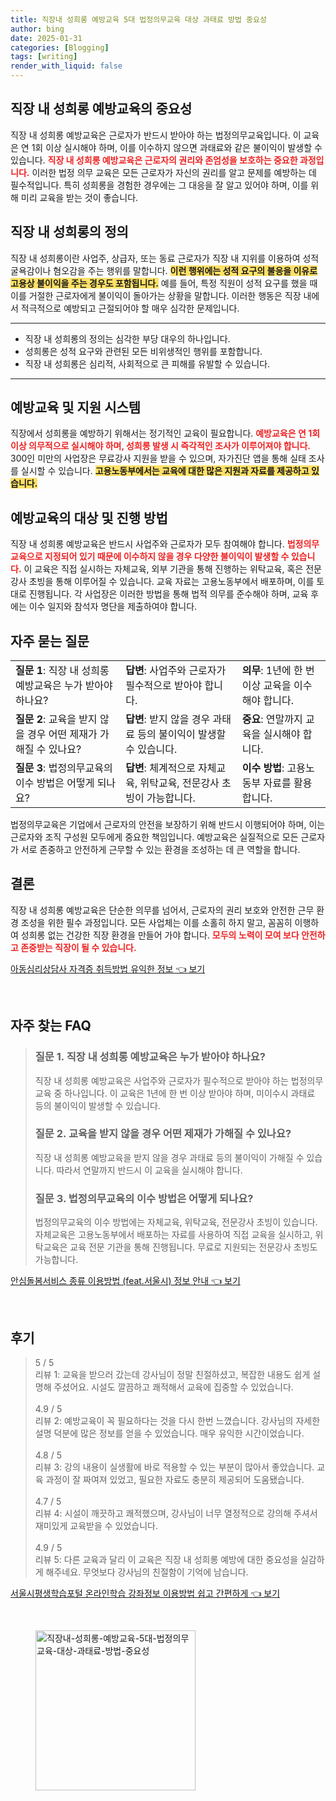 ```yaml
---
title: 직장내 성희롱 예방교육 5대 법정의무교육 대상 과태료 방법 중요성
author: bing
date: 2025-01-31
categories: [Blogging]
tags: [writing]
render_with_liquid: false
---
```



<h2 id='직장 내 성희롱 예방교육의 중요성'>직장 내 성희롱 예방교육의 중요성</h2>

<p>직장 내 성희롱 예방교육은 근로자가 반드시 받아야 하는 법정의무교육입니다. 이 교육은 연 1회 이상 실시해야 하며, 이를 이수하지 않으면 과태료와 같은 불이익이 발생할 수 있습니다. <b><span style="color: #ee2323;">직장 내 성희롱 예방교육은 근로자의 권리와 존엄성을 보호하는 중요한 과정입니다.</span></b> 이러한 법정 의무 교육은 모든 근로자가 자신의 권리를 알고 문제를 예방하는 데 필수적입니다. 특히 성희롱을 경험한 경우에는 그 대응을 잘 알고 있어야 하며, 이를 위해 미리 교육을 받는 것이 좋습니다.</p>

<h2 id='직장 내 성희롱의 정의'>직장 내 성희롱의 정의</h2>

<p>직장 내 성희롱이란 사업주, 상급자, 또는 동료 근로자가 직장 내 지위를 이용하여 성적 굴욕감이나 혐오감을 주는 행위를 말합니다. <b><span style="background-color: #ffe066;">이런 행위에는 성적 요구의 불응을 이유로 고용상 불이익을 주는 경우도 포함됩니다.</span></b> 예를 들어, 특정 직원이 성적 요구를 했을 때 이를 거절한 근로자에게 불이익이 돌아가는 상황을 말합니다. 이러한 행동은 직장 내에서 적극적으로 예방되고 근절되어야 할 매우 심각한 문제입니다.</p>

<hr />

<ul>
    <li>직장 내 성희롱의 정의는 심각한 부당 대우의 하나입니다.</li>
    <li>성희롱은 성적 요구와 관련된 모든 비위생적인 행위를 포함합니다.</li>
    <li>직장 내 성희롱은 심리적, 사회적으로 큰 피해를 유발할 수 있습니다.</li>
</ul>

<hr />

<h2 id='예방교육 및 지원 시스템'>예방교육 및 지원 시스템</h2>

<p>직장에서 성희롱을 예방하기 위해서는 정기적인 교육이 필요합니다. <b><span style="color: #ee2323;">예방교육은 연 1회 이상 의무적으로 실시해야 하며, 성희롱 발생 시 즉각적인 조사가 이루어져야 합니다.</span></b> 300인 미만의 사업장은 무료강사 지원을 받을 수 있으며, 자가진단 앱을 통해 실태 조사를 실시할 수 있습니다. <b><span style="background-color: #ffe066;">고용노동부에서는 교육에 대한 많은 지원과 자료를 제공하고 있습니다.</span></b></p>

<h2 id='예방교육의 대상 및 진행 방법'>예방교육의 대상 및 진행 방법</h2>

<p>직장 내 성희롱 예방교육은 반드시 사업주와 근로자가 모두 참여해야 합니다. <b><span style="color: #ee2323;">법정의무교육으로 지정되어 있기 때문에 이수하지 않을 경우 다양한 불이익이 발생할 수 있습니다.</span></b> 이 교육은 직접 실시하는 자체교육, 외부 기관을 통해 진행하는 위탁교육, 혹은 전문강사 초빙을 통해 이루어질 수 있습니다. 교육 자료는 고용노동부에서 배포하며, 이를 토대로 진행됩니다. 각 사업장은 이러한 방법을 통해 법적 의무를 준수해야 하며, 교육 후에는 이수 일지와 참석자 명단을 제출하여야 합니다.</p>

<h2 id='자주 묻는 질문'>자주 묻는 질문</h2>

<table>
    <tr>
        <td><b>질문 1</b>: 직장 내 성희롱 예방교육은 누가 받아야 하나요?</td>
        <td><b>답변</b>: 사업주와 근로자가 필수적으로 받아야 합니다.</td>
        <td><b>의무</b>: 1년에 한 번 이상 교육을 이수해야 합니다.</td>
    </tr>
    <tr>
        <td><b>질문 2</b>: 교육을 받지 않을 경우 어떤 제재가 가해질 수 있나요?</td>
        <td><b>답변</b>: 받지 않을 경우 과태료 등의 불이익이 발생할 수 있습니다.</td>
        <td><b>중요</b>: 연말까지 교육을 실시해야 합니다.</td>
    </tr>
    <tr>
        <td><b>질문 3</b>: 법정의무교육의 이수 방법은 어떻게 되나요?</td>
        <td><b>답변</b>: 체계적으로 자체교육, 위탁교육, 전문강사 초빙이 가능합니다.</td>
        <td><b>이수 방법</b>: 고용노동부 자료를 활용합니다.</td>
    </tr>
</table>

<p>법정의무교육은 기업에서 근로자의 안전을 보장하기 위해 반드시 이행되어야 하며, 이는 근로자와 조직 구성원 모두에게 중요한 책임입니다. 예방교육은 실질적으로 모든 근로자가 서로 존중하고 안전하게 근무할 수 있는 환경을 조성하는 데 큰 역할을 합니다.</p>

<h2 id='결론'>결론</h2>

<p>직장 내 성희롱 예방교육은 단순한 의무를 넘어서, 근로자의 권리 보호와 안전한 근무 환경 조성을 위한 필수 과정입니다. 모든 사업체는 이를 소홀히 하지 말고, 꼼꼼히 이행하여 성희롱 없는 건강한 직장 환경을 만들어 가야 합니다. <b><span style="color: #ee2323;">모두의 노력이 모여 보다 안전하고 존중받는 직장이 될 수 있습니다.</span></b></p>


<p><a class="click-button" title="아동심리상담사 자격증 취득방법 유익한 정보" href="https://greenforu.github.io/posts/%EC%95%84%EB%8F%99%EC%8B%AC%EB%A6%AC%EC%83%81%EB%8B%B4%EC%82%AC-%EC%9E%90%EA%B2%A9%EC%A6%9D-%EC%B7%A8%EB%93%9D%EB%B0%A9%EB%B2%95-%EC%9C%A0%EC%9D%B5%ED%95%9C-%EC%A0%95%EB%B3%B4/" rel="dofollow">아동심리상담사 자격증 취득방법 유익한 정보 👈 보기</a></p><br>
<h2 id='자주_찾는_FAQ'>자주 찾는 FAQ</h2>
<div itemscope="" itemtype="https://schema.org/FAQPage"> 
<blockquote> 
<div itemscope="" itemprop="mainEntity" itemtype="https://schema.org/Question"> 
<h3 itemprop="name">질문 1. 직장 내 성희롱 예방교육은 누가 받아야 하나요?</h3> 
<div itemscope="" itemprop="acceptedAnswer" itemtype="https://schema.org/Answer"> 
<span itemprop="text"> 
<p>직장 내 성희롱 예방교육은 사업주와 근로자가 필수적으로 받아야 하는 법정의무교육 중 하나입니다. 이 교육은 1년에 한 번 이상 받아야 하며, 미이수시 과태료 등의 불이익이 발생할 수 있습니다.</p> 
</span> 
</div> 
</div> 

<div itemscope="" itemprop="mainEntity" itemtype="https://schema.org/Question"> 
<h3 itemprop="name">질문 2. 교육을 받지 않을 경우 어떤 제재가 가해질 수 있나요?</h3> 
<div itemscope="" itemprop="acceptedAnswer" itemtype="https://schema.org/Answer"> 
<span itemprop="text"> 
<p>직장 내 성희롱 예방교육을 받지 않을 경우 과태료 등의 불이익이 가해질 수 있습니다. 따라서 연말까지 반드시 이 교육을 실시해야 합니다.</p> 
</span> 
</div> 
</div> 

<div itemscope="" itemprop="mainEntity" itemtype="https://schema.org/Question"> 
<h3 itemprop="name">질문 3. 법정의무교육의 이수 방법은 어떻게 되나요?</h3> 
<div itemscope="" itemprop="acceptedAnswer" itemtype="https://schema.org/Answer"> 
<span itemprop="text"> 
<p>법정의무교육의 이수 방법에는 자체교육, 위탁교육, 전문강사 초빙이 있습니다. 자체교육은 고용노동부에서 배포하는 자료를 사용하여 직접 교육을 실시하고, 위탁교육은 교육 전문 기관을 통해 진행됩니다. 무료로 지원되는 전문강사 초빙도 가능합니다.</p> 
</span> 
</div> 
</div> 
</blockquote> 
</div>
<p><a class="click-button" title="안심돌봄서비스 종류 이용방법 (feat.서울시) 정보 안내" href="https://greenforu.github.io/posts/%EC%95%88%EC%8B%AC%EB%8F%8C%EB%B4%84%EC%84%9C%EB%B9%84%EC%8A%A4-%EC%A2%85%EB%A5%98-%EC%9D%B4%EC%9A%A9%EB%B0%A9%EB%B2%95-(feat.%EC%84%9C%EC%9A%B8%EC%8B%9C)-%EC%A0%95%EB%B3%B4-%EC%95%88%EB%82%B4/" rel="dofollow">안심돌봄서비스 종류 이용방법 (feat.서울시) 정보 안내 👈 보기</a></p><br>
<h2 id='후기'>후기</h2>
<div itemscope itemtype="https://schema.org/Product">
  <blockquote>
  <div itemprop="review" itemscope itemtype="https://schema.org/Review">
      <div itemprop="reviewRating" itemscope itemtype="https://schema.org/Rating"> <span itemprop="ratingValue">5</span> / <span itemprop="bestRating">5</span> </div>
      <span itemprop="reviewBody">리뷰 1: 교육을 받으러 갔는데 강사님이 정말 친절하셨고, 복잡한 내용도 쉽게 설명해 주셨어요. 시설도 깔끔하고 쾌적해서 교육에 집중할 수 있었습니다.</span>
  </div>
  <br>
  <div itemprop="review" itemscope itemtype="https://schema.org/Review">
      <div itemprop="reviewRating" itemscope itemtype="https://schema.org/Rating"> <span itemprop="ratingValue">4.9</span> / <span itemprop="bestRating">5</span> </div>
      <span itemprop="reviewBody">리뷰 2: 예방교육이 꼭 필요하다는 것을 다시 한번 느꼈습니다. 강사님의 자세한 설명 덕분에 많은 정보를 얻을 수 있었습니다. 매우 유익한 시간이었습니다.</span>
  </div>
  <br>
  <div itemprop="review" itemscope itemtype="https://schema.org/Review">
      <div itemprop="reviewRating" itemscope itemtype="https://schema.org/Rating"> <span itemprop="ratingValue">4.8</span> / <span itemprop="bestRating">5</span> </div>
      <span itemprop="reviewBody">리뷰 3: 강의 내용이 실생활에 바로 적용할 수 있는 부분이 많아서 좋았습니다. 교육 과정이 잘 짜여져 있었고, 필요한 자료도 충분히 제공되어 도움됐습니다.</span>
  </div>
  <br>
  <div itemprop="review" itemscope itemtype="https://schema.org/Review">
      <div itemprop="reviewRating" itemscope itemtype="https://schema.org/Rating"> <span itemprop="ratingValue">4.7</span> / <span itemprop="bestRating">5</span> </div>
      <span itemprop="reviewBody">리뷰 4: 시설이 깨끗하고 쾌적했으며, 강사님이 너무 열정적으로 강의해 주셔서 재미있게 교육받을 수 있었습니다.</span>
  </div>
  <br>
  <div itemprop="review" itemscope itemtype="https://schema.org/Review">
      <div itemprop="reviewRating" itemscope itemtype="https://schema.org/Rating"> <span itemprop="ratingValue">4.9</span> / <span itemprop="bestRating">5</span> </div>
      <span itemprop="reviewBody">리뷰 5: 다른 교육과 달리 이 교육은 직장 내 성희롱 예방에 대한 중요성을 실감하게 해주네요. 무엇보다 강사님의 친절함이 기억에 남습니다.</span>
  </div>
  </blockquote>
</div>
<p><a class="click-button" title="서울시평생학습포털 온라인학습 강좌정보 이용방법 쉽고 간편하게" href="https://greenforu.github.io/posts/%EC%84%9C%EC%9A%B8%EC%8B%9C%ED%8F%89%EC%83%9D%ED%95%99%EC%8A%B5%ED%8F%AC%ED%84%B8-%EC%98%A8%EB%9D%BC%EC%9D%B8%ED%95%99%EC%8A%B5-%EA%B0%95%EC%A2%8C%EC%A0%95%EB%B3%B4-%EC%9D%B4%EC%9A%A9%EB%B0%A9%EB%B2%95-%EC%89%BD%EA%B3%A0-%EA%B0%84%ED%8E%B8%ED%95%98%EA%B2%8C/" rel="dofollow">서울시평생학습포털 온라인학습 강좌정보 이용방법 쉽고 간편하게 👈 보기</a></p><br>
<figure class="image"><img src="https://greenforu.github.io/assets/img/thumbnail/직장내-성희롱-예방교육-5대-법정의무교육-대상-과태료-방법-중요성.webp" alt="직장내-성희롱-예방교육-5대-법정의무교육-대상-과태료-방법-중요성" width="256" height="256"></figure>